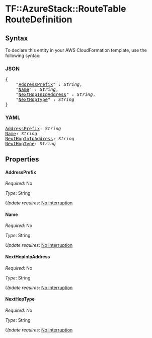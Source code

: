 # TF::AzureStack::RouteTable RouteDefinition

## Syntax

To declare this entity in your AWS CloudFormation template, use the following syntax:

### JSON

<pre>
{
    "<a href="#addressprefix" title="AddressPrefix">AddressPrefix</a>" : <i>String</i>,
    "<a href="#name" title="Name">Name</a>" : <i>String</i>,
    "<a href="#nexthopinipaddress" title="NextHopInIpAddress">NextHopInIpAddress</a>" : <i>String</i>,
    "<a href="#nexthoptype" title="NextHopType">NextHopType</a>" : <i>String</i>
}
</pre>

### YAML

<pre>
<a href="#addressprefix" title="AddressPrefix">AddressPrefix</a>: <i>String</i>
<a href="#name" title="Name">Name</a>: <i>String</i>
<a href="#nexthopinipaddress" title="NextHopInIpAddress">NextHopInIpAddress</a>: <i>String</i>
<a href="#nexthoptype" title="NextHopType">NextHopType</a>: <i>String</i>
</pre>

## Properties

#### AddressPrefix

_Required_: No

_Type_: String

_Update requires_: [No interruption](https://docs.aws.amazon.com/AWSCloudFormation/latest/UserGuide/using-cfn-updating-stacks-update-behaviors.html#update-no-interrupt)

#### Name

_Required_: No

_Type_: String

_Update requires_: [No interruption](https://docs.aws.amazon.com/AWSCloudFormation/latest/UserGuide/using-cfn-updating-stacks-update-behaviors.html#update-no-interrupt)

#### NextHopInIpAddress

_Required_: No

_Type_: String

_Update requires_: [No interruption](https://docs.aws.amazon.com/AWSCloudFormation/latest/UserGuide/using-cfn-updating-stacks-update-behaviors.html#update-no-interrupt)

#### NextHopType

_Required_: No

_Type_: String

_Update requires_: [No interruption](https://docs.aws.amazon.com/AWSCloudFormation/latest/UserGuide/using-cfn-updating-stacks-update-behaviors.html#update-no-interrupt)

